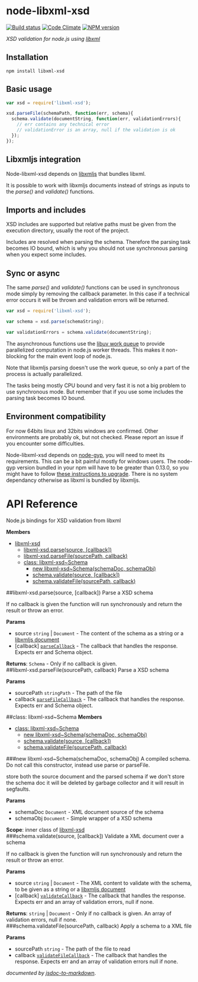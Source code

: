 node-libxml-xsd
===============

[![Build status](https://travis-ci.org/albanm/node-libxml-xsd.svg)](https://travis-ci.org/albanm/node-libxml-xsd)
[![Code Climate](https://codeclimate.com/github/albanm/node-libxml-xsd/badges/gpa.svg)](https://codeclimate.com/github/albanm/node-libxml-xsd)
[![NPM version](https://badge.fury.io/js/libxml-xsd.svg)](http://badge.fury.io/js/libxml-xsd)

*XSD validation for node.js using [libxml](http://xmlsoft.org/)*

Installation
------------

	npm install libxml-xsd

Basic usage
-----------

```js
var xsd = require('libxml-xsd');

xsd.parseFile(schemaPath, function(err, schema){
  schema.validate(documentString, function(err, validationErrors){
    // err contains any technical error
    // validationError is an array, null if the validation is ok
  });  
});
```

Libxmljs integration
--------------------

Node-libxml-xsd depends on [libxmljs](https://github.com/polotek/libxmljs/issues/226) that bundles libxml.

It is possible to work with libxmljs documents instead of strings as inputs to the *parse()* and *validate()* functions.

Imports and includes
--------------------

XSD includes are supported but relative paths must be given from the execution directory, usually the root of the project.

Includes are resolved when parsing the schema. Therefore the parsing task becomes IO bound, which is why you should not use synchronous parsing when you expect some includes.

Sync or async
-------------

The same *parse()* and *validate()* functions can be used in synchronous mode simply by removing the callback parameter.
In this case if a technical error occurs it will be thrown and validation errors will be returned.

```js
var xsd = require('libxml-xsd');

var schema = xsd.parse(schemaString);

var validationErrors = schema.validate(documentString);

```

The asynchronous functions use the [libuv work queue](http://nikhilm.github.io/uvbook/threads.html#libuv-work-queue)
to provide parallelized computation in node.js worker threads. This makes it non-blocking for the main event loop of node.js.

Note that libxmljs parsing doesn't use the work queue, so only a part of the process is actually parallelized.

The tasks being mostly CPU bound and very fast it is not a big problem to use synchronous mode.
But remember that if you use some includes the parsing task becomes IO bound.

Environment compatibility
-------------------------

For now 64bits linux and 32bits windows are confirmed. Other environments are probably ok, but not checked. Please report an issue if you encounter some difficulties.

Node-libxml-xsd depends on [node-gyp](https://github.com/TooTallNate/node-gyp), you will need to meet its requirements. This can be a bit painful mostly for windows users. The node-gyp version bundled in your npm will have to be greater than 0.13.0, so you might have to follow [these instructions to upgrade](https://github.com/TooTallNate/node-gyp/wiki/Updating-npm's-bundled-node-gyp). There is no system dependancy otherwise as libxml is bundled by libxmljs.

API Reference
=============
Node.js bindings for XSD validation from libxml

**Members**

* [libxml-xsd](#module_libxml-xsd)
  * [libxml-xsd.parse(source, [callback])](#module_libxml-xsd.parse)
  * [libxml-xsd.parseFile(sourcePath, callback)](#module_libxml-xsd.parseFile)
  * [class: libxml-xsd~Schema](#module_libxml-xsd..Schema)
    * [new libxml-xsd~Schema(schemaDoc, schemaObj)](#new_module_libxml-xsd..Schema)
    * [schema.validate(source, [callback])](#module_libxml-xsd..Schema#validate)
    * [schema.validateFile(sourcePath, callback)](#module_libxml-xsd..Schema#validateFile)

<a name="module_libxml-xsd.parse"></a>
##libxml-xsd.parse(source, [callback])
Parse a XSD schema

If no callback is given the function will run synchronously and return the result or throw an error.

**Params**

- source `string` | `Document` - The content of the schema as a string or a [libxmljs document](https://github.com/polotek/libxmljs/wiki/Document)  
- \[callback\] <code>[parseCallback](#parseCallback)</code> - The callback that handles the response. Expects err and Schema object.  

**Returns**: `Schema` - Only if no callback is given.  
<a name="module_libxml-xsd.parseFile"></a>
##libxml-xsd.parseFile(sourcePath, callback)
Parse a XSD schema

**Params**

- sourcePath `stringPath` - The path of the file  
- callback <code>[parseFileCallback](#parseFileCallback)</code> - The callback that handles the response. Expects err and Schema object.  

<a name="module_libxml-xsd..Schema"></a>
##class: libxml-xsd~Schema
**Members**

* [class: libxml-xsd~Schema](#module_libxml-xsd..Schema)
  * [new libxml-xsd~Schema(schemaDoc, schemaObj)](#new_module_libxml-xsd..Schema)
  * [schema.validate(source, [callback])](#module_libxml-xsd..Schema#validate)
  * [schema.validateFile(sourcePath, callback)](#module_libxml-xsd..Schema#validateFile)

<a name="new_module_libxml-xsd..Schema"></a>
###new libxml-xsd~Schema(schemaDoc, schemaObj)
A compiled schema. Do not call this constructor, instead use parse or parseFile.

store both the source document and the parsed schema
if we don't store the schema doc it will be deleted by garbage collector and it will result in segfaults.

**Params**

- schemaDoc `Document` - XML document source of the schema  
- schemaObj `Document` - Simple wrapper of a XSD schema  

**Scope**: inner class of [libxml-xsd](#module_libxml-xsd)  
<a name="module_libxml-xsd..Schema#validate"></a>
###schema.validate(source, [callback])
Validate a XML document over a schema

If no callback is given the function will run synchronously and return the result or throw an error.

**Params**

- source `string` | `Document` - The XML content to validate with the schema, to be given as a string or a [libxmljs document](https://github.com/polotek/libxmljs/wiki/Document)  
- \[callback\] <code>[validateCallback](#Schema..validateCallback)</code> - The callback that handles the response. Expects err and an array of validation errors, null if none.  

**Returns**: `string` | `Document` - Only if no callback is given. An array of validation errors, null if none.  
<a name="module_libxml-xsd..Schema#validateFile"></a>
###schema.validateFile(sourcePath, callback)
Apply a schema to a XML file

**Params**

- sourcePath `string` - The path of the file to read  
- callback <code>[validateFileCallback](#Schema..validateFileCallback)</code> - The callback that handles the response. Expects err and an array of validation errors null if none.  

*documented by [jsdoc-to-markdown](https://github.com/75lb/jsdoc-to-markdown)*.
